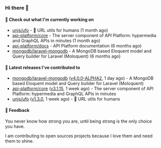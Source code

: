 ### Hi there 👋

#### 👷 Check out what I'm currently working on

- [unjs/ufo](https://github.com/unjs/ufo) - 🔗 URL utils for humans (1 month ago)
- [api-platform/core](https://github.com/api-platform/core) - The server component of API Platform: hypermedia and GraphQL APIs in minutes (1 month ago)
- [api-platform/docs](https://github.com/api-platform/docs) - API Platform documentation (6 months ago)
- [mongodb/laravel-mongodb](https://github.com/mongodb/laravel-mongodb) - A MongoDB based Eloquent model and Query builder for Laravel (Moloquent) (6 months ago)

#### 🔭 Latest releases I've contributed to

- [mongodb/laravel-mongodb](https://github.com/mongodb/laravel-mongodb) ([v4.0.0-ALPHA2](https://github.com/mongodb/laravel-mongodb/releases/tag/v4.0.0-ALPHA2), 1 day ago) - A MongoDB based Eloquent model and Query builder for Laravel (Moloquent)
- [api-platform/core](https://github.com/api-platform/core) ([v3.1.15](https://github.com/api-platform/core/releases/tag/v3.1.15), 1 week ago) - The server component of API Platform: hypermedia and GraphQL APIs in minutes
- [unjs/ufo](https://github.com/unjs/ufo) ([v1.3.0](https://github.com/unjs/ufo/releases/tag/v1.3.0), 1 week ago) - 🔗 URL utils for humans

#### 💬 Feedback
You never know how strong you are, until being strong is the only choice you have.

I am contributing to open sources projects because I love them and need them to shine.
